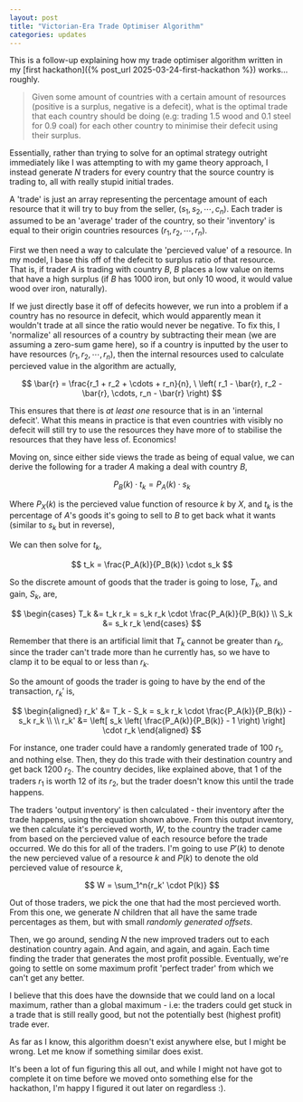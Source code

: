 ```yaml
---
layout: post
title: "Victorian-Era Trade Optimiser Algorithm"
categories: updates
---
```


This is a follow-up explaining how my trade optimiser algorithm written in my [first hackathon]({% post_url 2025-03-24-first-hackathon %}) works... roughly.

> Given some amount of countries with a certain amount of resources (positive is a surplus, negative is a defecit), what is the optimal trade that each country should be doing (e.g: trading 1.5 wood and 0.1 steel for 0.9 coal) for each other country to minimise their defecit using their surplus.

Essentially, rather than trying to solve for an optimal strategy outright immediately like I was attempting to with my game theory approach, I instead generate $N$ traders for every country that the source country is trading to, all with really stupid initial trades.

A 'trade' is just an array representing the percentage amount of each resource that it will try to buy from the seller, $(s_1, s_2, \cdots, c_n)$. Each trader is assumed to be an 'average' trader of the country, so their 'inventory' is equal to their origin countries resources $(r_1, r_2, \cdots, r_n)$.

First we then need a way to calculate the 'percieved value' of a resource. In my model, I base this off of the defecit to surplus ratio of that resource. That is, if trader $A$ is trading with country $B$, $B$ places a low value on items that have a high surplus (if $B$ has 1000 iron, but only 10 wood, it would value wood over iron, naturally).

If we just directly base it off of defecits however, we run into a problem if a country has no resource in defecit, which would apparently mean it wouldn't trade at all since the ratio would never be negative. To fix this, I 'normalize' all resources of a country by subtracting their mean (we are assuming a zero-sum game here), so if a country is inputted by the user to have resources $(r_1, r_2, \cdots, r_n)$, then the internal resources used to calculate percieved value in the algorithm are actually,

$$
\bar{r} = \frac{r_1 + r_2 + \cdots + r_n}{n}, \ \left( r_1 - \bar{r}, r_2 - \bar{r}, \cdots, r_n - \bar{r} \right)
$$

This ensures that there is *at least one* resource that is in an 'internal defecit'. What this means in practice is that even countries with visibly no defecit will still try to use the resources they have more of to stabilise the resources that they have less of. Economics!

Moving on, since either side views the trade as being of equal value, we can derive the following for a trader $A$ making a deal with country $B$,

$$
P_B(k) \cdot t_k = P_A(k) \cdot s_k
$$

Where $P_X(k)$ is the percieved value function of resource $k$ by $X$, and $t_k$ is the percentage of $A$'s goods it's going to sell to $B$ to get back what it wants (similar to $s_k$ but in reverse),

We can then solve for $t_k$,

$$
t_k = \frac{P_A(k)}{P_B(k)} \cdot s_k
$$

So the discrete amount of goods that the trader is going to lose, $T_k$, and gain, $S_k$, are,

$$
\begin{cases}
T_k &= t_k r_k = s_k r_k \cdot \frac{P_A(k)}{P_B(k)} \\
S_k &= s_k r_k
\end{cases}
$$

Remember that there is an artificial limit that $T_k$ cannot be greater than $r_k$, since the trader can't trade more than he currently has, so we have to clamp it to be equal to or less than $r_k$.

So the amount of goods the trader is going to have by the end of the transaction, $r_k'$ is,

$$
\begin{aligned}
r_k' &= T_k - S_k = s_k r_k \cdot \frac{P_A(k)}{P_B(k)} - s_k r_k \\
\\
r_k' &= \left[ s_k \left( \frac{P_A(k)}{P_B(k)} - 1 \right) \right] \cdot r_k
\end{aligned}
$$

For instance, one trader could have a randomly generated trade of 100 $r_1$, and nothing else. Then, they do this trade with their destination country and get back 1200 $r_2$. The country decides, like explained above, that 1 of the traders $r_1$ is worth 12 of its $r_2$, but the trader doesn't know this until the trade happens.

The traders 'output inventory' is then calculated - their inventory after the trade happens, using the equation shown above. From this output inventory, we then calculate it's percieved worth, $W$, to the country the trader came from based on the percieved value of each resource before the trade occurred. We do this for all of the traders. I'm going to use $P'(k)$ to denote the new percieved value of a resource $k$ and $P(k)$ to denote the old percieved value of resource $k$,

$$
W = \sum_1^n{r_k' \cdot P(k)}
$$

Out of those traders, we pick the one that had the most percieved worth. From this one, we generate $N$ children that all have the same trade percentages as them, but with small *randomly generated offsets*.

Then, we go around, sending $N$ the new improved traders out to each destination country again. And again, and again, and again. Each time finding the trader that generates the most profit possible. Eventually, we're going to settle on some maximum profit 'perfect trader' from which we can't get any better.

I believe that this does have the downside that we could land on a local maximum, rather than a global maximum - i.e: the traders could get stuck in a trade that is still really good, but not the potentially best (highest profit) trade ever.

As far as I know, this algorithm doesn't exist anywhere else, but I might be wrong. Let me know if something similar does exist.

It's been a lot of fun figuring this all out, and while I might not have got to complete it on time before we moved onto something else for the hackathon, I'm happy I figured it out later on regardless :).

<!-- enable latex -->
<script src="https://cdn.jsdelivr.net/npm/mathjax@3/es5/tex-mml-chtml.js" async></script>
<script type="text/javascript">MathJax={tex:{inlineMath:[['$','$']]}};</script>
